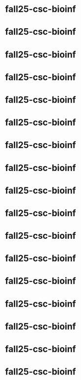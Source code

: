 # fall25-csc-bioinf
# fall25-csc-bioinf
# fall25-csc-bioinf
# fall25-csc-bioinf
# fall25-csc-bioinf
# fall25-csc-bioinf
# fall25-csc-bioinf
# fall25-csc-bioinf
# fall25-csc-bioinf
# fall25-csc-bioinf
# fall25-csc-bioinf
# fall25-csc-bioinf
# fall25-csc-bioinf
# fall25-csc-bioinf
# fall25-csc-bioinf
# fall25-csc-bioinf
# fall25-csc-bioinf
